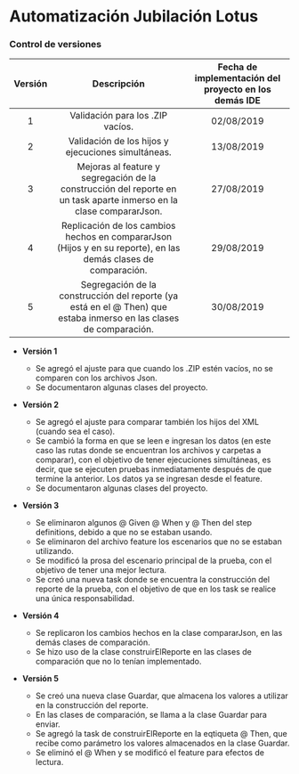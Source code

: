 # Automatización Jubilación Lotus

### Control de versiones

| Versión | Descripción  | Fecha de implementación del proyecto en los demás IDE |
| :------------:|:---------------:| :-----:|
| 1  | Validación para los .ZIP vacíos.  |02/08/2019 |
| 2  | Validación de los hijos y ejecuciones simultáneas.  |13/08/2019 |
| 3  | Mejoras al feature y segregación de la construcción del reporte en un task aparte inmerso en la clase compararJson.  |27/08/2019 |
| 4  | Replicación de los cambios hechos en compararJson (Hijos y en su reporte), en las demás clases de comparación.  |29/08/2019 |
| 5  | Segregación de la construcción del reporte (ya está en el @ Then) que estaba inmerso en las clases de comparación. |30/08/2019 |

- **Versión 1**
	- Se agregó el ajuste para que cuando los .ZIP estén vacíos, no se comparen con los archivos Json.
	- Se documentaron algunas clases del proyecto.

- **Versión 2**
	- Se agregó el ajuste para comparar también los hijos del XML (cuando sea el caso).
	- Se cambió la forma en que se leen e ingresan los datos (en este caso las rutas donde se encuentran los archivos y carpetas a comparar), con el objetivo de tener ejecuciones simultáneas, es decir, que se ejecuten pruebas inmediatamente después de que termine la anterior.  Los datos ya se ingresan desde el feature.
	- Se documentaron algunas clases del proyecto.
	
- **Versión 3**
	- Se eliminaron algunos @ Given @ When y @ Then del step definitions, debido a que no se estaban usando.
	- Se eliminaron del archivo feature los escenarios que no se estaban utilizando.
	- Se modificó la prosa del escenario principal de la prueba, con el objetivo de tener una mejor lectura.
	- Se creó una nueva task donde se encuentra la construcción del reporte de la prueba, con el objetivo de que en los task se realice una única responsabilidad.

- **Versión 4**
	- Se replicaron los cambios hechos en la clase compararJson, en las demás clases de comparación.
	- Se hizo uso de la clase construirElReporte en las clases de comparación que no lo tenían implementado.
	
- **Versión 5**
	- Se creó una nueva clase Guardar, que almacena los valores a utilizar en la construcción del reporte.
	- En las clases de comparación, se llama a la clase Guardar para enviar.
	- Se agregó la task de construirElReporte en la eqtiqueta @ Then, que recibe como parámetro los valores almacenados en la clase Guardar.
	- Se eliminó el @ When y se modificó el feature para efectos de lectura.